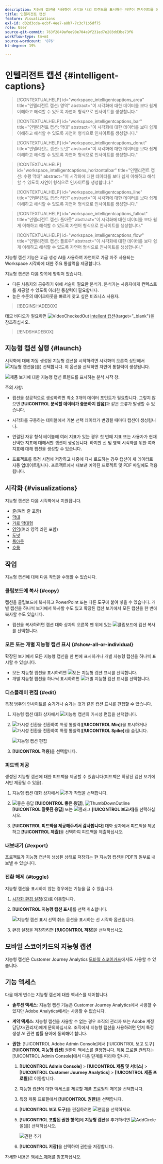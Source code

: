 ```yaml
---
description: 지능형 캡션을 사용하여 시각화 내의 트렌드를 표시하는 자연어 인사이트를 생성합니다.
title: 인텔리전트 캡션
feature: Visualizations
exl-id: d32d3cda-ecbf-4ee7-a8b7-7c3c71b5df75
role: User
source-git-commit: 763f2849afee98e704a9f231ed7e203dd3be73f6
workflow-type: tm+mt
source-wordcount: '876'
ht-degree: 19%

---
```


# 인텔리전트 캡션 {#intelligent-captions}

<!-- markdownlint-disable MD034 -->

>[!CONTEXTUALHELP]
>id="workspace_intelligentcaptions_area"
>title="인텔리전트 캡션: 영역"
>abstract="이 시각화에 대한 데이터를 보다 쉽게 이해하고 해석할 수 있도록 자연어 형식으로 인사이트를 생성합니다."

<!-- markdownlint-enable MD034 -->

<!-- markdownlint-disable MD034 -->

>[!CONTEXTUALHELP]
>id="workspace_intelligentcaptions_bar"
>title="인텔리전트 캡션: 막대"
>abstract="이 시각화에 대한 데이터를 보다 쉽게 이해하고 해석할 수 있도록 자연어 형식으로 인사이트를 생성합니다."

<!-- markdownlint-enable MD034 -->

<!-- markdownlint-disable MD034 -->

>[!CONTEXTUALHELP]
>id="workspace_intelligentcaptions_donut"
>title="인텔리전트 캡션: 도넛"
>abstract="이 시각화에 대한 데이터를 보다 쉽게 이해하고 해석할 수 있도록 자연어 형식으로 인사이트를 생성합니다."

<!-- markdownlint-enable MD034 -->

<!-- markdownlint-disable MD034 -->

>[!CONTEXTUALHELP]
>id="workspace_intelligentcaptions_horizontalbar"
>title="인텔리전트 캡션: 수평 막대"
>abstract="이 시각화에 대한 데이터를 보다 쉽게 이해하고 해석할 수 있도록 자연어 형식으로 인사이트를 생성합니다."

<!-- markdownlint-enable MD034 -->

<!-- markdownlint-disable MD034 -->

>[!CONTEXTUALHELP]
>id="workspace_intelligentcaptions_line"
>title="인텔리전트 캡션: 라인"
>abstract="이 시각화에 대한 데이터를 보다 쉽게 이해하고 해석할 수 있도록 자연어 형식으로 인사이트를 생성합니다."

<!-- markdownlint-enable MD034 -->

<!-- markdownlint-disable MD034 -->

>[!CONTEXTUALHELP]
>id="workspace_intelligentcaptions_fallout"
>title="인텔리전트 캡션: 폴아웃"
>abstract="이 시각화에 대한 데이터를 보다 쉽게 이해하고 해석할 수 있도록 자연어 형식으로 인사이트를 생성합니다."

<!-- markdownlint-enable MD034 -->

<!-- markdownlint-disable MD034 -->

>[!CONTEXTUALHELP]
>id="workspace_intelligentcaptions_flow"
>title="인텔리전트 캡션: 플로우"
>abstract="이 시각화에 대한 데이터를 보다 쉽게 이해하고 해석할 수 있도록 자연어 형식으로 인사이트를 생성합니다."

<!-- markdownlint-enable MD034 -->

지능형 캡션 기능은 고급 생성 AI를 사용하여 자연어로 가장 자주 사용되는 Workspace 시각화에 대한 주요 통찰력을 제공합니다.

지능형 캡션은 다음 항목에 맞춰져 있습니다.

* 다른 사용자와 공유하기 위해 서술이 필요한 분석가. 분석가는 사용자에게 컨텍스트를 제공할 수 있도록 이러한 통찰력이 필요합니다.
* 높은 수준의 테이크아웃을 빠르게 찾고 싶은 비즈니스 사용자.

>[!BEGINSHADEBOX]

데모 비디오가 필요하면 ![VideoCheckedOut](/help/assets/icons/VideoCheckedOut.svg) [Intellent 캡션](https://video.tv.adobe.com/v/3420131/?learn=on){target="_blank"}을 참조하십시오.

>[!ENDSHADEBOX]

## 지능형 캡션 실행 {#launch}

시각화에 대해 자동 생성된 지능형 캡션을 시작하려면 시각화의 오른쪽 상단에서 ![지능형 캡션](/help/assets/icons/AI.svg)을(를) 선택합니다. 이 옵션을 선택하면 자연어 통찰력이 생성됩니다.

![제품 보기에 대한 지능형 캡션 트렌드를 표시하는 분석 시작 창. ](assets/intelligent-captions.gif)


주의 사항:

* 캡션을 성공적으로 생성하려면 최소 3개의 데이터 포인트가 필요합니다. 그렇지 않으면 **[!UICONTROL 분석할 데이터가 충분하지 않음]**&#x200B;과 같은 오류가 발생할 수 있습니다.

* 시각화를 구동하는 테이블에서 기본 선택 데이터가 변경될 때마다 캡션이 생성됩니다.

* 연결된 자유 형식 테이블에 여러 지표가 있는 경우 첫 번째 지표 또는 사용자가 현재 선택한 지표에 대해서만 캡션이 생성됩니다. 하지만 선 및 영역 시각화를 위한 여러 지표에 대해 캡션을 생성할 수 있습니다.

* 프로젝트를 특정 시점에 저장하고 나중에 다시 로드하는 경우 캡션이 새 데이터로 자동 업데이트됩니다. 프로젝트에서 내보낸 예약된 프로젝트 및 PDF 파일에도 적용됩니다.


## 시각화 {#visualizations}

지능형 캡션은 다음 시각화에서 지원됩니다.

* [줄](line.md)(여러 줄 포함)
* [막대](bar.md)
* [가로 막대형](horizontal-bar.md)
* [영역](area.md)(여러 영역 라인 포함)
* [도넛](donut.md)
* [폴아웃](fallout/fallout-flow.md)
* [흐름](c-flow/flow.md)

<!--
Here is an example of what intelligent captions could look like:

![Intelligent captions for Line visualization including Seasonality, Min, Max, Spike, and Decline.](assets/captions.png)
-->

## 작업

지능형 캡션에 대해 다음 작업을 수행할 수 있습니다.

### 클립보드에 복사 {#copy}

캡션을 클립보드에 복사하고 PowerPoint 또는 다른 도구에 붙여 넣을 수 있습니다. 개별 캡션을 하나씩 보기에서 복사할 수도 있고 확장된 캡션 보기에서 모든 캡션을 한 번에 복사할 수도 있습니다.

* 캡션을 복사하려면 캡션 대화 상자의 오른쪽 맨 위에 있는 ![클립보드에 캡션 복사](/help/assets/icons/Copy.svg)를 선택합니다.

### 모든 또는 개별 지능형 캡션 표시  {#show-all-or-individual}

확장된 보기에서 모든 지능형 캡션을 한 번에 표시하거나 개별 지능형 캡션을 하나씩 표시할 수 있습니다.

* 모든 지능형 캡션을 표시하려면 ![모든 지능형 캡션 표시](/help/assets/icons/Maximize.svg)를 선택합니다.
* 개별 지능형 캡션을 하나씩 표시하려면 ![개별 지능형 캡션 표시](/help/assets/icons/Minimize.svg)를 선택합니다.

### 디스플레이 편집 {#edit}

특정 범주의 인사이트를 숨기거나 숨기는 것과 같은 캡션 표시를 편집할 수 있습니다.

1. 지능형 캡션 대화 상자에서 ![지능형 캡션의 가시성 편집](/help/assets/icons/EditInLight.svg)을 선택합니다.

1. ![가시성 전환](/help/assets/icons/Visibility.svg)을 전환하여 특정 통찰력(**[!UICONTROL Min]**)을 표시하거나 ![가시성 전환](/help/assets/icons/VisibilityOff.svg)을 전환하여 특정 통찰력(**[!UICONTROL Spike]**)을 숨깁니다.

   ![지능형 캡션 편집](assets/edit-intelligent-captions.png)

1. **[!UICONTROL 적용]**&#x200B;을 선택합니다.


### 피드백 제공

생성된 지능형 캡션에 대한 피드백을 제공할 수 있습니다(피드백은 확장된 캡션 보기에서만 제공될 수 있음).

1. 지능형 캡션 대화 상자에서 ![추가 작업](/help/assets/icons/More.svg)을 선택합니다.

1. ![좋은 응답](/help/assets/icons/ThumbUpOutline.svg) **[!UICONTROL 좋은 응답]**, ![ThumbDownOutline](/help/assets/icons/ThumbDownOutline.svg) **[!UICONTROL 잘못된 응답]** 또는 ![플래그](/help/assets/icons/Flag.svg) **[!UICONTROL 보고서]**&#x200B;를 선택하십시오.

1. **[!UICONTROL 피드백을 제공해주셔서 감사합니다]** 대화 상자에서 피드백을 제공하고 **[!UICONTROL 제출]**&#x200B;을 선택하여 피드백을 제출하십시오.

### 내보내기 {#export}

프로젝트가 지능형 캡션이 생성된 상태로 저장되는 한 지능형 캡션을 PDF의 일부로 내보낼 수 있습니다.

### 전환 해제 {#toggle}

지능형 캡션을 표시하지 않는 경우에는 기능을 끌 수 있습니다.

1. [시각화 환경 설정](/help/analysis-workspace/user-preferences.md#visualizations-preferences)(으)로 이동합니다.
1. **[!UICONTROL 지능형 캡션 표시]**&#x200B;를 선택 취소합니다.

   ![지능형 캡션 표시 선택 취소 옵션을 표시하는 선 시각화 옵션입니다.](assets/toggle-captions.png)

1. 환경 설정을 저장하려면 **[!UICONTROL 저장]**&#x200B;을 선택하십시오.


## 모바일 스코어카드의 지능형 캡션

지능형 캡션은 Customer Journey Analytics [모바일 스코어카드](https://experienceleague.adobe.com/ko/docs/analytics-platform/using/cja-dashboards/manage-scorecard#captions)에서도 사용할 수 있습니다.

## 기능 액세스

다음 매개 변수는 지능형 캡션에 대한 액세스를 제어합니다.

* **솔루션 액세스**: 지능형 캡션 기능은 Customer Journey Analytics에서 사용할 수 있지만 Adobe Analytics에서는 사용할 수 없습니다.

* **계약 액세스**: 지능형 캡션을 사용할 수 없는 경우 조직의 관리자 또는 Adobe 계정 담당자(관리자)에게 문의하십시오. 조직에서 지능형 캡션을 사용하려면 먼저 특정 생성 AI 관련 법률 용어에 동의해야 합니다.

* **권한**: [!UICONTROL Adobe Admin Console]에서 [!UICONTROL 보고 도구] **[!UICONTROL 지능형 캡션]** 권한이 액세스를 결정합니다. [제품 프로필 관리자](https://helpx.adobe.com/enterprise/using/manage-product-profiles.html)는 [!UICONTROL Admin Console]에서 다음 단계를 따라야 합니다.
   1. **[!UICONTROL Admin Console]** > **[!UICONTROL 제품 및 서비스]** > **[!UICONTROL Customer Journey Analytics]** > **[!UICONTROL 제품 프로필]**&#x200B;로 이동합니다.
   1. 지능형 캡션에 대한 액세스를 제공할 제품 프로필의 제목을 선택합니다.
   1. 특정 제품 프로필에서 **[!UICONTROL 권한]**&#x200B;을 선택합니다.
   1. **[!UICONTROL 보고 도구]**&#x200B;를 편집하려면 ![편집](/help/assets/icons/Edit.svg)을 선택하세요.
   1. **[!UICONTROL 포함된 권한 항목]**&#x200B;에 **지능형 캡션**&#x200B;을 추가하려면 ![AddCircle](/help/assets/icons/AddCircle.svg)을(를) 선택하십시오.

      ![권한 추가](./assets/intelligent-captions-permissions.png)

   1. **[!UICONTROL 저장]**&#x200B;을 선택하여 권한을 저장합니다.

자세한 내용은 [액세스 제어](/help/technotes/access-control.md#access-control)를 참조하십시오.

